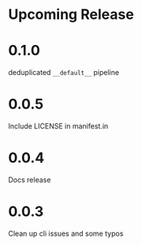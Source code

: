 # Upcoming Release

# 0.1.0

deduplicated `__default__` pipeline

# 0.0.5

Include LICENSE in manifest.in

# 0.0.4

Docs release

# 0.0.3

Clean up cli issues and some typos
